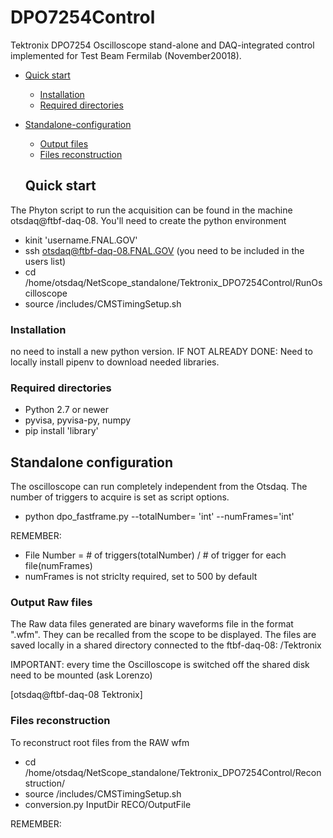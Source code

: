 # DPO7254Control
Tektronix DPO7254 Oscilloscope stand-alone and DAQ-integrated control implemented for Test Beam Fermilab (November20018). 

- [Quick start](#quick-start)
  * [Installation](#installation)
  * [Required directories](#required-directories)
- [Standalone-configuration](#standalone-configuration)
  * [Output files](#output_files) 
  * [Files reconstruction](#.root-files-reconstruction) 

  
  
  
  
  
  ## Quick start
 The Phyton script to run the acquisition can be found in the machine otsdaq@ftbf-daq-08. You'll need to create the python environment 
 
 - kinit 'username.FNAL.GOV'
 - ssh otsdaq@ftbf-daq-08.FNAL.GOV   (you need to be included in the users list)
 - cd /home/otsdaq/NetScope_standalone/Tektronix_DPO7254Control/RunOscilloscope
 - source /includes/CMSTimingSetup.sh 
  
  ### Installation
  no need to install a new python version. 
  IF NOT ALREADY DONE: Need to locally install pipenv to download needed libraries.
  
  ### Required directories
  
 - Python 2.7 or newer 
 - pyvisa, pyvisa-py, numpy
 - pip install 'library'
 
 
 ## Standalone configuration
 The oscilloscope can run completely independent from the Otsdaq. The number of triggers to acquire is set as script options.
 
  - python dpo_fastframe.py --totalNumber= 'int'  --numFrames='int' 
 
 REMEMBER: 
 * File Number =  # of triggers(totalNumber) / # of trigger for each file(numFrames)
 * numFrames is not striclty required, set to 500 by default
 
 
 ### Output Raw files
 The Raw data files generated are binary waveforms file in the format ".wfm". They can be recalled from the scope to be displayed. 
 The files are saved locally in a shared directory connected to the ftbf-daq-08: 
 /Tektronix
 
 
 IMPORTANT: every time the Oscilloscope is switched off the shared disk need to be mounted (ask Lorenzo)
 
[otsdaq@ftbf-daq-08 Tektronix]
 

### Files reconstruction
To reconstruct root files from the RAW wfm
- cd /home/otsdaq/NetScope_standalone/Tektronix_DPO7254Control/Reconstruction/
- source /includes/CMSTimingSetup.sh 
- conversion.py InputDir RECO/OutputFile

 REMEMBER:
 
 
 
 
